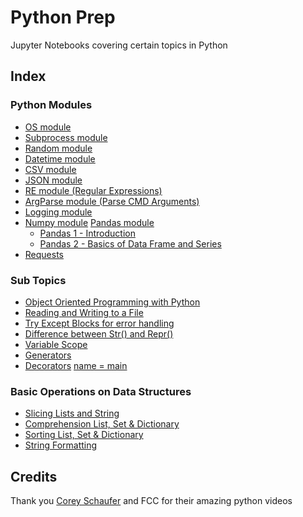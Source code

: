 # Python Prep

Jupyter Notebooks covering certain topics in Python

## Index

### Python Modules

- [OS module](./module-os.ipynb)
- [Subprocess module](./module-subprocess.ipynb)
- [Random module](./module-random.ipynb)
- [Datetime module](./module-datetime.ipynb)
- [CSV module](./module_csv.ipynb)
- [JSON module](./module_json.ipynb)
- [RE module (Regular Expressions)](./module_regular_expressions.ipynb)
- [ArgParse module (Parse CMD Arguments)](./module_argparse.py)
- [Logging module](./module_logging.ipynb)
- [Numpy module](./module_numpy.ipynb) [Pandas module](./pandas/)
  - [Pandas 1 - Introduction ](./pandas/pandas_1.ipynb)
  - [Pandas 2 - Basics of Data Frame and Series ](./pandas/pandas_2.ipynb)
- [Requests](./module_requests.ipynb)

### Sub Topics

- [Object Oriented Programming with Python](./tut_oop_classes.ipynb)
- [Reading and Writing to a File](./tut_reading_and_writing_to_files.ipynb)
- [Try Except Blocks for error handling](./tut_try_except.ipynb)
- [Difference between Str() and Repr()](./tut_str_vs_repr.ipynb)
- [Variable Scope](./tut_variable_scope.ipynb)
- [Generators](./tut_generators.ipynb)
- [Decorators](./tut_decorators.ipynb) [name = main](./tut_name_eq_main.ipynb)

### Basic Operations on Data Structures

- [Slicing Lists and String](./op_slicing_lists_and_strings.ipynb)
- [Comprehension List, Set & Dictionary](./op_list_comprehension.ipynb)
- [Sorting List, Set & Dictionary](./op_sorting.ipynb)
- [String Formatting](./op_string_formatting.ipynb)

## Credits

Thank you [Corey Schaufer](https://www.youtube.com/@coreyms) and FCC for their
amazing python videos
